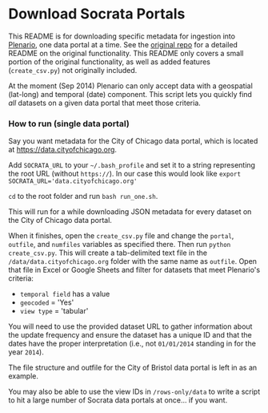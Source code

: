 Download Socrata Portals
======

This README is for downloading specific metadata for ingestion into [Plenario](https://github.com/UrbanCCD-UChicago/plenario), one data portal at a time. See the [original repo](https://github.com/tlevine/socrata-download) for a detailed README on the original functionality. This README only covers a small portion of the original functionality, as well as added features (`create_csv.py`) not originally included.

At the moment (Sep 2014) Plenario can only accept data with a geospatial (lat-long) and temporal (date) component. This script lets you quickly find *all* datasets on a given data portal that meet those criteria. 

### How to run (single data portal)

Say you want metadata for the City of Chicago data portal, which is located at <https://data.cityofchicago.org>. 

Add `SOCRATA_URL` to your `~/.bash_profile` and set it to a string representing the root URL (without `https://`). In our case this would look like 
`export SOCRATA_URL='data.cityofchicago.org'`

`cd` to the root folder and run `bash run_one.sh`.

This will run for a while downloading JSON metadata for every dataset on the City of Chicago data portal. 

When it finishes, open the `create_csv.py` file and change the `portal`, `outfile`, and `numfiles` variables as specified there. Then run `python create_csv.py`. This will create a tab-delimited text file in the `/data/data.cityofchicago.org` folder with the same name as `outfile`. Open that file in Excel or Google Sheets and filter for datasets that meet Plenario's criteria:

* `temporal field` has a value
* `geocoded` = 'Yes'
* `view type` = 'tabular'

You will need to use the provided dataset URL to gather information about the update frequency and ensure the dataset has a unique ID and that the dates have the proper interpretation (i.e., not `01/01/2014` standing in for the year `2014`).

The file structure and outfile for the City of Bristol data portal is left in as an example.

You may also be able to use the view IDs in `/rows-only/data` to write a script to hit a large number of Socrata data portals at once... if you want. 